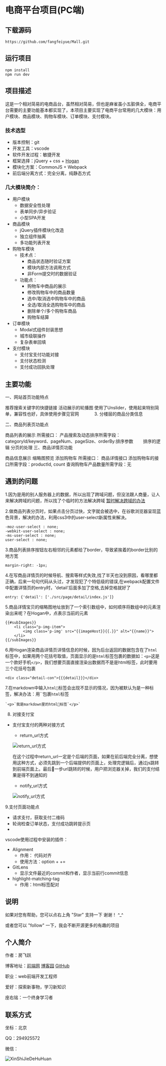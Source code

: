 # 电商平台项目(PC端)
## 下载源码
```
https://github.com/fangfeiyue/Mall.git
```
## 运行项目
```
npm install
npm run dev
```
## 项目描述
这是一个相对简易的电商品台，虽然相对简易，但也是麻雀虽小五脏俱全，电商平台需要的主要功能基本都实现了，本项目主要实现了电商平台常用的几大模块：用户模块、商品模块、购物车模块、订单模块、支付模块。

### 技术选型
- 版本控制：git
- 开发工具：vscode
- 软件开发过程：敏捷开发
- 框架选择：jQuery + css + [Hogan](http://www.qdfuns.com/notes/31986/c84f112cf773005a31caacc3736da971.html)
- 模块化方案：CommonJS + Webpack
- 前后端分离方式：完全分离，纯静态方式

### 几大模块简介：
- 用户模块
    - 数据安全性处理
    - 表单同步/异步验证
    - 小型SPA开发
- 商品模块
    - jQuery插件模块化改造
    - 独立组件抽离
    - 多功能列表开发
- 购物车模块
    - 技术点：
        - 商品状态随时验证方案
        - 模块内部方法调用方式
        - 非Form提交时的数据验证
    - 功能点：
        - 购物车中商品的展示
        - 修改购物车中的商品数量
        - 选中/取消选中购物车中的商品
        - 全选/取消全选购物车中的商品
        - 删除单个/多个购物车商品
        - 购物车结算
- 订单模块
    - Modal式组件封装思想
    - 城市级联操作
    - 复杂表单回填
- 支付模块
    - 支付宝支付功能对接
    - 支付状态检测
    - 支付成功回执处理

## 主要功能
一、网站首页功能特点

推荐搜索关键字的快捷链接
活动展示的轮播图
使用了Unslider，使用起来特别简单，兼容性也好，具体使用步骤见官网　
　　 3. 分楼层的商品分类信息 

二、商品列表页功能点

 商品列表的展示
所需接口：
产品搜索及动态排序所需字段：categoryId/keyword、pageNum、pageSize、orderBy:排序参数　　
排序的逻辑
分页的处理
三、商品详情页功能

商品信息展示
缩略图预览
添加购物车
所需接口：
商品详情接口
添加购物车的接口所需字段：productId, count
查询购物车产品数量所需字段：无　

## 遇到的问题
1.因为是用的别人服务器上的数据，所以出现了跨域问题，但没法跟人商量，让人来解决跨域的问题，所以找了个临时的方法解决跨域
[暂时解决跨域的办法](http://www.qdfuns.com/notes/31986/63184ce6a03d35b736e7f78eca43a3ae.html)  

2.做商品列表分页时，如果点击分页过快，文字就会被选中，在谷歌浏览器呈现蓝色背景，解决的办法，利用css3中的user-select新属性来解决。
```
-moz-user-select : none;
-webkit-user-select : none;
-ms-user-select : none;
user-select : none;
```
3.商品列表排序按钮左右相邻的元素都给了border，导致紧挨着的border比别的地方宽　
```
margin-right: -1px;
```
4.在写商品详情页的时候导航、搜索等样式失效,找了半天也没到原因，看哪里都正确，后来一句句代码从头过，才发现犯了个特低级的错误,在webpack配置文件中配置详情页的entry时，'detail'后面多加了空格,去掉空格就好了
```
entry: {'detail': ['./src/page/detail/index.js']}
```
5.商品详情宝贝的缩略图地址放到了一个索引数组中，如何顺序将数组中的元素渲染出来呢？在Hogan中，点表示当前的元素
```
{{#subImages}}
    <li class="p-img-item">
        <img class='p-img' src="{{imageHost}}{{.}}" alt="{{name}}">
    </li>
{{/subImages}}
```
6.用Hogan渲染商品详情页详情信息的时候，因为后台返回的数据包含在了`html`标签中，如果用两个花括号取值，页面显示的是`html`标签包裹的数据如：`<p>`这是一个款好手机`</p>`，我们想要页面直接渲染出数据而不是是html标签，此时要用三个花括号包裹
```
<div class="detail-con">{{{detail}}}</div>
```
7.在markdown中输入`html`标签会出现不显示的情况，因为被默认为是一种标签，解决办法：用``包裹`html`标签
```
`<p>`我是markdown里的html标签`</p>`
```
8. 对接支付宝
- 支付宝支付的两种对接方式
    - return_url方式

    ![return_url方式](http://note.youdao.com/yws/public/resource/c2361265179a03449f6d52397fd50033/xmlnote/C68F1402C7614F5FBA4DD9D8C7A8BBB6/17824)

    在这个过程中return_url一定是个后端的页面，如果在前后端完全分离，想使用这种方式，必须先跳到一个后端提供的页面上，处理完逻辑后，通过js跳转到前端页面上。最后一步url跳转的时候，用户把浏览器关掉，我们的支付结果是得不到通知的

    - notify_url方式
    
    ![notify_url方式](http://note.youdao.com/yws/public/resource/c2361265179a03449f6d52397fd50033/xmlnote/7103477ED3EF46F3BA20A39AEF1ABEE4/17826)   

9.支付页面功能点
- 请求支付，获取支付二维码
- 轮询检查订单状态，支付成功跳转提示页
-     
vscode使用过程中安装的插件：
- Alignment
    - 作用： 代码对齐
    - 使用方法：option + +=
- GitLens
    - 显示文件最近的commit和作者，显示当前行commit信息
- highlight-matching-tag
    - 作用：html标签配对

## 说明
如果对您有帮助，您可以点右上角 "Star" 支持一下 谢谢！ ^_^

或者您可以 "follow" 一下，我会不断开源更多的有趣的项目
## 个人简介
作者：房飞跃

博客地址：[前端网](http://www.qdfuns.com/house/31986/note)  [博客园](https://www.cnblogs.com/fangfeiyue)  [GitHub](https://github.com/fangfeiyue)

职业：web前端开发工程师

爱好：探索新事物，学习新知识

座右铭：一个终身学习者

## 联系方式
坐标：北京

QQ：294925572

微信：

![XinShiJieDeHuHuan](http://note.youdao.com/yws/public/resource/c2361265179a03449f6d52397fd50033/xmlnote/100D55934BB446839482D3EA0CDC3E8D/17820)